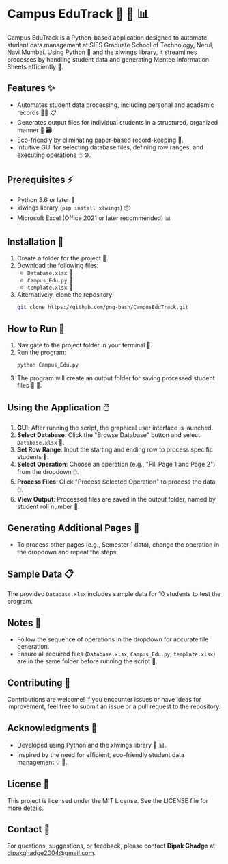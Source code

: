# Campus EduTrack 📁 🐍 📊

Campus EduTrack is a Python-based application designed to automate student data management at SIES Graduate School of Technology, Nerul, Navi Mumbai. Using Python 🐍 and the xlwings library, it streamlines processes by handling student data and generating Mentee Information Sheets efficiently 📑.

## Features ✨
- Automates student data processing, including personal and academic records 🧑‍🎓 📋.
- Generates output files for individual students in a structured, organized manner 📁 🗃️.
- Eco-friendly by eliminating paper-based record-keeping 🌳.
- Intuitive GUI for selecting database files, defining row ranges, and executing operations 🖱️ ⚙️.

## Prerequisites ⚡
- Python 3.6 or later 🐍
- xlwings library (`pip install xlwings`) 📦
- Microsoft Excel (Office 2021 or later recommended) 📊

## Installation 🔧
1. Create a folder for the project 📁.
2. Download the following files:
   - `Database.xlsx` 📑
   - `Campus_Edu.py` 🐍
   - `template.xlsx` 📑
3. Alternatively, clone the repository:
   ```bash
   git clone https://github.com/png-bash/CampusEduTrack.git
   ```
   
## How to Run 🚀
1. Navigate to the project folder in your terminal 🧭.
2. Run the program:
   ```bash
   python Campus_Edu.py
   ```
3. The program will create an output folder for saving processed student files 📁 💾.

## Using the Application 🖱️
1. **GUI**: After running the script, the graphical user interface is launched.
2. **Select Database**: Click the "Browse Database" button and select `Database.xlsx` 📁.
3. **Set Row Range**: Input the starting and ending row to process specific students 🔢.
4. **Select Operation**: Choose an operation (e.g., "Fill Page 1 and Page 2") from the dropdown 🖱️.
5. **Process Files**: Click "Process Selected Operation" to process the data 🖱️.
6. **View Output**: Processed files are saved in the output folder, named by student roll number 📁.

## Generating Additional Pages 🔄
- To process other pages (e.g., Semester 1 data), change the operation in the dropdown and repeat the steps.

## Sample Data 📋
The provided `Database.xlsx` includes sample data for 10 students to test the program.

## Notes 📝
- Follow the sequence of operations in the dropdown for accurate file generation.
- Ensure all required files (`Database.xlsx`, `Campus_Edu.py`, `template.xlsx`) are in the same folder before running the script 📁.

## Contributing 🤝
Contributions are welcome! If you encounter issues or have ideas for improvement, feel free to submit an issue or a pull request to the repository.

## Acknowledgments 🙏
- Developed using Python and the xlwings library 🐍 📊.
- Inspired by the need for efficient, eco-friendly student data management 💡 🌳.

## License 📜
This project is licensed under the MIT License. See the LICENSE file for more details.

## Contact 📧
For questions, suggestions, or feedback, please contact **Dipak Ghadge** at [dipakghadge2004@gmail.com](mailto:dipakghadge2004@gmail.com).
